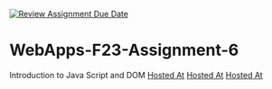 [![Review Assignment Due Date](https://classroom.github.com/assets/deadline-readme-button-24ddc0f5d75046c5622901739e7c5dd533143b0c8e959d652212380cedb1ea36.svg)](https://classroom.github.com/a/b9NC0g7h)
# WebApps-F23-Assignment-6
Introduction to Java Script and DOM
[Hosted At](https://44-563-webapps-f23.github.io/44563-webapps-f23-assignment6-Mahesh1999-Prog/author.html)
[Hosted At](https://44-563-webapps-f23.github.io/44563-webapps-f23-assignment6-Mahesh1999-Prog/nametips.html)
[Hosted At](https://44-563-webapps-f23.github.io/44563-webapps-f23-assignment6-Mahesh1999-Prog/cruise.html)



